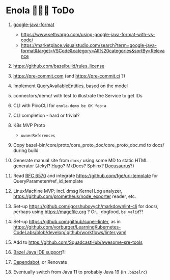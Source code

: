 # Enola 🕵🏾‍♀️ ToDo

1. [google-java-format](https://github.com/google/google-java-format)
    - https://www.sethvargo.com/using-google-java-format-with-vs-code/
    - https://marketplace.visualstudio.com/search?term=google-java-format&target=VSCode&category=All%20categories&sortBy=Relevance

1. https://github.com/bazelbuild/rules_license

1. https://pre-commit.com (and https://pre-commit.ci ?)

1. Implement QueryAvailableEntities, based on the model
1. connectors/demo/ with test to illustrate the Service to get IDs
1. CLI with PicoCLI for `enola-demo be OK foo:a`
1. CLI completion - hard or trivial?

1. K8s MVP Proto
    - `ownerReferences`

1. Copy bazel-bin/core/proto/core_proto_doc/core_proto_doc.md to docs/ during build

1. Generate manual site from `docs/` using some MD to static HTML generator (Jekyl? [Hugo](https://gohugo.io)? MkDocs?
   Sphinx? [Docusaurus](https://docusaurus.io)?)

1. Read [RFC 6570](https://www.rfc-editor.org/rfc/rfc6570) and integrate https://github.com/fge/uri-template for
   QueryParameter#ref_id_template

1. LinuxMachine MVP; incl. dmsg Kernel Log analyzer, https://github.com/prometheus/node_exporter reader, etc.

1. Set-up https://github.com/igorshubovych/markdownlint-cli for docs/, perhaps using https://magefile.org ? Or...
   dogfood, `be valid`?!

1. Set-up https://github.com/github/super-linter, as
   in https://github.com/vorburger/LearningKubernetes-CodeLabs/blob/develop/.github/workflows/linter.yaml

1. Add to https://github.com/SquadcastHub/awesome-sre-tools

1. [Bazel Java IDE support](https://github.com/vorburger/LearningBazel/blob/develop/ToDo.md)?!

1. [Dependabot](https://github.com//dependabot-core/issues/2196), or Renovate

1. Eventually switch from Java 11 to probably Java 19 (in `.bazelrc`)
